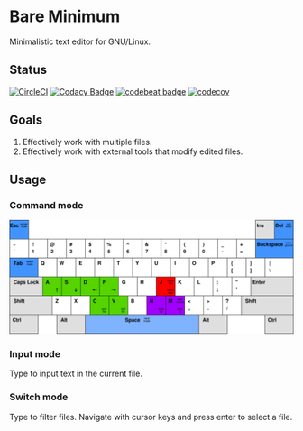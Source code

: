 # Bare Minimum

Minimalistic text editor for GNU/Linux.

## Status

[![CircleCI](https://circleci.com/gh/grzegorz-zur/bare-minimum.svg?style=svg)](https://circleci.com/gh/grzegorz-zur/bare-minimum)
[![Codacy Badge](https://api.codacy.com/project/badge/Grade/b395ffed1b5c4a06a54f1416c08362b7)](https://www.codacy.com/app/grzegorz.zur/bare-minimum?utm_source=github.com&amp;utm_medium=referral&amp;utm_content=grzegorz-zur/bare-minimum&amp;utm_campaign=Badge_Grade)
[![codebeat badge](https://codebeat.co/badges/8f64fe34-b32e-4ba5-a391-c02669f08b38)](https://codebeat.co/projects/github-com-grzegorz-zur-bare-minimum-master)
[![codecov](https://codecov.io/gh/grzegorz-zur/bare-minimum/branch/master/graph/badge.svg)](https://codecov.io/gh/grzegorz-zur/bare-minimum)

## Goals

1. Effectively work with multiple files.
2. Effectively work with external tools that modify edited files.

## Usage

### Command mode

![command mode](keyboard.svg "Command mode")

### Input mode

Type to input text in the current file.

### Switch mode

Type to filter files. Navigate with cursor keys and press enter to select a file.

